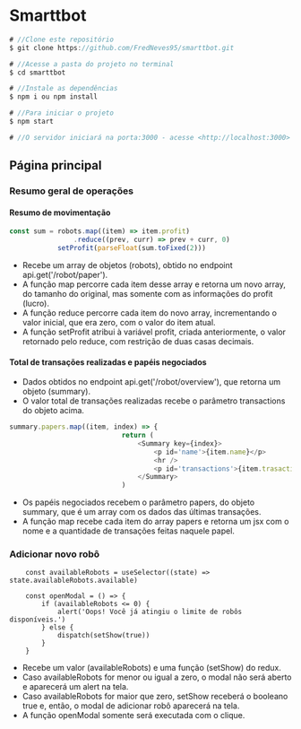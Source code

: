 # Smarttbot

```javascript
# //Clone este repositório
$ git clone https://github.com/FredNeves95/smarttbot.git

# //Acesse a pasta do projeto no terminal
$ cd smarttbot

# //Instale as dependências
$ npm i ou npm install

# //Para iniciar o projeto
$ npm start

# //O servidor iniciará na porta:3000 - acesse <http://localhost:3000>
```

## Página principal

### Resumo geral de operações

#### Resumo de movimentação
```javascript
const sum = robots.map((item) => item.profit)
                .reduce((prev, curr) => prev + curr, 0)
            setProfit(parseFloat(sum.toFixed(2)))
```
* Recebe um array de objetos (robots), obtido no endpoint api.get('/robot/paper'). 
* A função map percorre cada item desse array e retorna um novo array, do tamanho do original, mas somente com as informações do profit (lucro).
* A função reduce percorre cada item do novo array, incrementando o valor inicial, que era zero, com o valor do item atual.
* A função setProfit atribui à variável profit, criada anteriormente, o valor retornado pelo reduce, com restrição de duas casas decimais.

#### Total de transações realizadas e papéis negociados
* Dados obtidos no endpoint api.get('/robot/overview'), que retorna um objeto (summary). 
* O valor total de transações realizadas recebe o parâmetro transactions do objeto acima.

```javascript
summary.papers.map((item, index) => {
                            return (
                                <Summary key={index}>
                                    <p id='name'>{item.name}</p>
                                    <hr />
                                    <p id='transactions'>{item.trasactions} <span>transações</span></p>
                                </Summary>
                            )
```
* Os papéis negociados recebem o parâmetro papers, do objeto summary, que é um array com os dados das últimas transações.
* A função map recebe cada item do array papers e retorna um jsx com o nome e a quantidade de transações feitas naquele papel.

### Adicionar novo robô

```
    const availableRobots = useSelector((state) => state.availableRobots.available)

    const openModal = () => {
        if (availableRobots <= 0) {
            alert('Oops! Você já atingiu o limite de robôs disponíveis.')
        } else {
            dispatch(setShow(true))
        }
    }
```
* Recebe um valor (availableRobots) e uma função (setShow) do redux. 
* Caso availableRobots for menor ou igual a zero, o modal não será aberto e aparecerá um alert na tela.
* Caso availableRobots for maior que zero, setShow receberá o booleano true e, então, o modal de adicionar robô aparecerá  na tela.
* A função openModal somente será executada com o clique.
